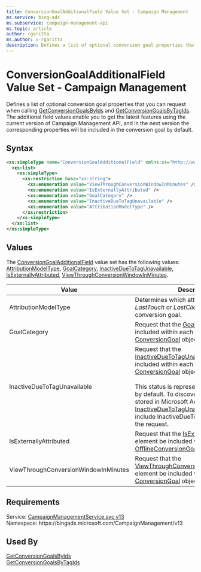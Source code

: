 ```yaml
---
title: ConversionGoalAdditionalField Value Set - Campaign Management
ms.service: bing-ads
ms.subservice: campaign-management-api
ms.topic: article
author: rgaritta
ms.author: v-rgaritta
description: Defines a list of optional conversion goal properties that you can request when calling GetConversionGoalsByIds and GetConversionGoalsByTagIds.
---
```

# ConversionGoalAdditionalField Value Set - Campaign Management
Defines a list of optional conversion goal properties that you can request when calling [GetConversionGoalsByIds](getconversiongoalsbyids.md) and [GetConversionGoalsByTagIds](getconversiongoalsbytagids.md). The additional field values enable you to get the latest features using the current version of Campaign Management API, and in the next version the corresponding properties will be included in the conversion goal by default.  

## Syntax
```xml
<xs:simpleType name="ConversionGoalAdditionalField" xmlns:xs="http://www.w3.org/2001/XMLSchema">
  <xs:list>
    <xs:simpleType>
      <xs:restriction base="xs:string">
        <xs:enumeration value="ViewThroughConversionWindowInMinutes" />
        <xs:enumeration value="IsExternallyAttributed" />
        <xs:enumeration value="GoalCategory" />
        <xs:enumeration value="InactiveDueToTagUnavailable" />
        <xs:enumeration value="AttributionModelType" />
      </xs:restriction>
    </xs:simpleType>
  </xs:list>
</xs:simpleType>
```

## <a name="values"></a>Values

The [ConversionGoalAdditionalField](conversiongoaladditionalfield.md) value set has the following values: [AttributionModelType](#attributionmodeltype), [GoalCategory](#goalcategory), [InactiveDueToTagUnavailable](#inactiveduetotagunavailable), [IsExternallyAttributed](#isexternallyattributed), [ViewThroughConversionWindowInMinutes](#viewthroughconversionwindowinminutes).

|Value|Description|
|-----------|---------------|
|<a name="attributionmodeltype"></a>AttributionModelType|Determines which attribution model, _LastTouch_ or _LastClick_, is used with a conversion goal.|
|<a name="goalcategory"></a>GoalCategory|Request that the [GoalCategory](conversiongoal.md#goalcategory) element be included within each returned [ConversionGoal](conversiongoal.md) object.|
|<a name="inactiveduetotagunavailable"></a>InactiveDueToTagUnavailable|Request that the [InactiveDueToTagUnavailable](conversiongoaltrackingstatus.md#inactiveduetotagunavailable) value be included within each returned [ConversionGoal](conversiongoal.md) object.<br/><br/>This status is represented as [TagInactive](conversiongoaltrackingstatus.md#taginactive) by default. To discover whether the status stored in Microsoft Advertising is [InactiveDueToTagUnavailable](conversiongoaltrackingstatus.md#inactiveduetotagunavailable), you must include InactiveDueToTagUnavailable in the request.|
|<a name="isexternallyattributed"></a>IsExternallyAttributed|Request that the [IsExternallyAttributed](offlineconversiongoal.md#isexternallyattributed) element be included within each returned [OfflineConversionGoal](offlineconversiongoal.md) object.|
|<a name="viewthroughconversionwindowinminutes"></a>ViewThroughConversionWindowInMinutes|Request that the [ViewThroughConversionWindowInMinutes](conversiongoal.md#viewthroughconversionwindowinminutes) element be included within each returned [ConversionGoal](conversiongoal.md) object.|

## Requirements
Service: [CampaignManagementService.svc v13](https://campaign.api.bingads.microsoft.com/Api/Advertiser/CampaignManagement/v13/CampaignManagementService.svc)  
Namespace: https\://bingads.microsoft.com/CampaignManagement/v13  

## Used By
[GetConversionGoalsByIds](getconversiongoalsbyids.md)  
[GetConversionGoalsByTagIds](getconversiongoalsbytagids.md)  

